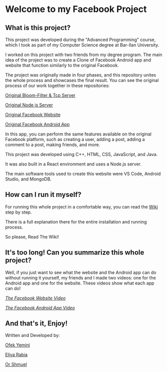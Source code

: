 # Welcome to my Facebook Project

## What is this project?

This project was developed during the "Advanced Programming" course, which I took as part of my Computer Science degree at Bar-Ilan University.

I worked on this project with two friends from my degree program. The main idea of the project was to create a Clone of Facebook Android app and website that function similarly to the original Facebook.

The project was originally made in four phases, and this repository unites the whole process and showcases the final result. 
You can see the original process of our work together in these repositories: 

[Original Bloom-Filter & Tcp Server](https://github.com/ofekyem/ex1) 

[Original Node js Server](https://github.com/ofekyem/Facebook-Node-Js-Server) 

[Original Facebook Website](https://github.com/ofekyem/Facebook-Website) 

[Original Facebook Android App](https://github.com/ofekyem/Facebook-Android-App) 



In this app, you can perform the same features available on the original Facebook platform, such as creating a user, adding a post, adding a comment to a post, making friends, and more.

This project was developed using C++, HTML, CSS, JavaScript, and Java.

It was also built in a React environment and uses a Node.js server.

The main software tools used to create this website were VS Code, Android Studio, and MongoDB.

## How can I run it myself?

For running this whole project in a comfortable way, you can read the [Wiki](https://github.com/ofekyem/Facebook-Project/wiki) step by step.

There is a full explanation there for the entire installation and running process. 

So please, Read The Wiki!

## It's too long! Can you summarize this whole project?

Well, if you just want to see what the website and the Android app can do without running it yourself, my friends and I made two videos: one for the Android app and one for the website. These videos show what each app can do!

[*The Facebook Website Video*](https://www.youtube.com/watch?v=7xheojkxw5M)

[*The Facebook Android App Video*](https://www.youtube.com/watch?v=onclwdYc8EU)

## And that's it, Enjoy! 
Written and Developed by:  

[Ofek Yemini](https://github.com/ofekyem) 

[Eliya Rabia](https://github.com/EliyaRabia) 

[Or Shmuel](https://github.com/orshmuel9)


